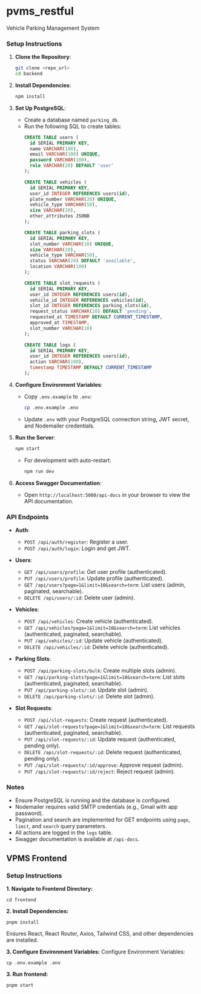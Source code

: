 # pvms_restful
Vehicle Parking Management System

### Setup Instructions

1. **Clone the Repository**:
   ```bash
   git clone <repo_url>
   cd backend
   ```

2. **Install Dependencies**:
   ```bash
   npm install
   ```

3. **Set Up PostgreSQL**:
   - Create a database named `parking_db`.
   - Run the following SQL to create tables:
     ```sql
     CREATE TABLE users (
       id SERIAL PRIMARY KEY,
       name VARCHAR(100),
       email VARCHAR(100) UNIQUE,
       password VARCHAR(100),
       role VARCHAR(20) DEFAULT 'user'
     );

     CREATE TABLE vehicles (
       id SERIAL PRIMARY KEY,
       user_id INTEGER REFERENCES users(id),
       plate_number VARCHAR(20) UNIQUE,
       vehicle_type VARCHAR(50),
       size VARCHAR(20),
       other_attributes JSONB
     );

     CREATE TABLE parking_slots (
       id SERIAL PRIMARY KEY,
       slot_number VARCHAR(10) UNIQUE,
       size VARCHAR(20),
       vehicle_type VARCHAR(50),
       status VARCHAR(20) DEFAULT 'available',
       location VARCHAR(100)
     );

     CREATE TABLE slot_requests (
       id SERIAL PRIMARY KEY,
       user_id INTEGER REFERENCES users(id),
       vehicle_id INTEGER REFERENCES vehicles(id),
       slot_id INTEGER REFERENCES parking_slots(id),
       request_status VARCHAR(20) DEFAULT 'pending',
       requested_at TIMESTAMP DEFAULT CURRENT_TIMESTAMP,
       approved_at TIMESTAMP,
       slot_number VARCHAR(10)
     );

     CREATE TABLE logs (
       id SERIAL PRIMARY KEY,
       user_id INTEGER REFERENCES users(id),
       action VARCHAR(100),
       timestamp TIMESTAMP DEFAULT CURRENT_TIMESTAMP
     );
     ```

4. **Configure Environment Variables**:
   - Copy `.env.example` to `.env`:
     ```bash
     cp .env.example .env
     ```
   - Update `.env` with your PostgreSQL connection string, JWT secret, and Nodemailer credentials.

5. **Run the Server**:
   ```bash
   npm start
   ```
   - For development with auto-restart:
     ```bash
     npm run dev
     ```

6. **Access Swagger Documentation**:
   - Open `http://localhost:5000/api-docs` in your browser to view the API documentation.

### API Endpoints

- **Auth**:
  - `POST /api/auth/register`: Register a user.
  - `POST /api/auth/login`: Login and get JWT.

- **Users**:
  - `GET /api/users/profile`: Get user profile (authenticated).
  - `PUT /api/users/profile`: Update profile (authenticated).
  - `GET /api/users?page=1&limit=10&search=term`: List users (admin, paginated, searchable).
  - `DELETE /api/users/:id`: Delete user (admin).

- **Vehicles**:
  - `POST /api/vehicles`: Create vehicle (authenticated).
  - `GET /api/vehicles?page=1&limit=10&search=term`: List vehicles (authenticated, paginated, searchable).
  - `PUT /api/vehicles/:id`: Update vehicle (authenticated).
  - `DELETE /api/vehicles/:id`: Delete vehicle (authenticated).

- **Parking Slots**:
  - `POST /api/parking-slots/bulk`: Create multiple slots (admin).
  - `GET /api/parking-slots?page=1&limit=10&search=term`: List slots (authenticated, paginated, searchable).
  - `PUT /api/parking-slots/:id`: Update slot (admin).
  - `DELETE /api/parking-slots/:id`: Delete slot (admin).

- **Slot Requests**:
  - `POST /api/slot-requests`: Create request (authenticated).
  - `GET /api/slot-requests?page=1&limit=10&search=term`: List requests (authenticated, paginated, searchable).
  - `PUT /api/slot-requests/:id`: Update request (authenticated, pending only).
  - `DELETE /api/slot-requests/:id`: Delete request (authenticated, pending only).
  - `PUT /api/slot-requests/:id/approve`: Approve request (admin).
  - `PUT /api/slot-requests/:id/reject`: Reject request (admin).

### Notes
- Ensure PostgreSQL is running and the database is configured.
- Nodemailer requires valid SMTP credentials (e.g., Gmail with app password).
- Pagination and search are implemented for GET endpoints using `page`, `limit`, and `search` query parameters.
- All actions are logged in the `logs` table.
- Swagger documentation is available at `/api-docs`.


## VPMS Frontend

### Setup Instructions
**1. Navigate to Frontend Directory:**
```
cd frontend
```
**2. Install Dependencies:**
```
pnpm install
```
Ensures React, React Router, Axios, Tailwind CSS, and other dependencies are installed.

**3. Configure Environment Variables:**
Configure Environment Variables:
```
cp .env.example .env

```
**3. Run frontend:**
```
pnpm start 
```
